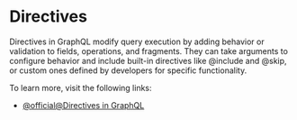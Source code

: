 # Directives

Directives in GraphQL modify query execution by adding behavior or validation to fields, operations, and fragments. They can take arguments to configure behavior and include built-in directives like @include and @skip, or custom ones defined by developers for specific functionality.

To learn more, visit the following links:

- [@official@Directives in GraphQL](https://graphql.org/learn/queries/#directives)
